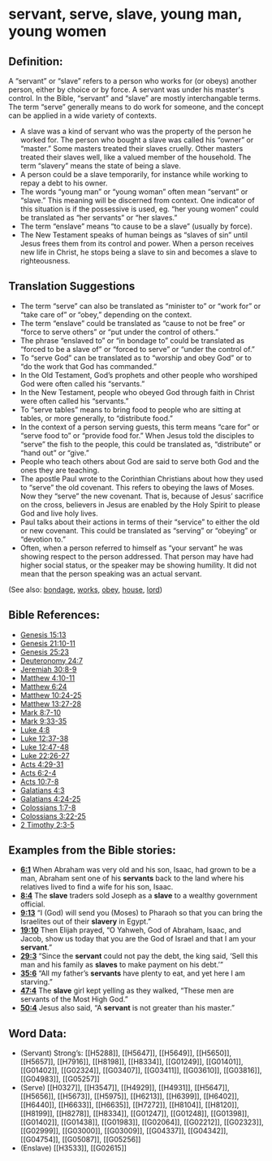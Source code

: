# servant, serve, slave, young man, young women

## Definition:

A “servant” or “slave” refers to a person who works for (or obeys) another person, either by choice or by force. A servant was under his master's control. In the Bible, “servant” and “slave” are mostly interchangable terms.
The term “serve” generally means to do work for someone, and the concept can be applied in a wide variety of contexts.

* A slave was a kind of servant who was the property of the person he worked for. The person who bought a slave was called his “owner” or “master.” Some masters treated their slaves cruelly. Other masters treated their slaves well, like a valued member of the household. The term “slavery” means the state of being a slave.
* A person could be a slave temporarily, for instance while working to repay a debt to his owner.
* The words “young man” or “young woman” often mean “servant” or “slave.” This meaning will be discerned from context. One indicator of this situation is if the possessive is used, eg. “her young women” could be translated as “her servants” or “her slaves.”
* The term “enslave” means “to cause to be a slave” (usually by force).
* The New Testament speaks of human beings as “slaves of sin” until Jesus frees them from its control and power. When a person receives new life in Christ, he stops being a slave to sin and becomes a slave to righteousness.

## Translation Suggestions

* The term “serve” can also be translated as “minister to” or “work for” or “take care of” or “obey,” depending on the context.
* The term “enslave” could be translated as “cause to not be free” or “force to serve others” or “put under the control of others.”
* The phrase “enslaved to” or “in bondage to” could be translated as “forced to be a slave of” or “forced to serve” or “under the control of.”
* To “serve God” can be translated as to “worship and obey God” or to “do the work that God has commanded.”
* In the Old Testament, God’s prophets and other people who worshiped God were often called his “servants.”
* In the New Testament, people who obeyed God through faith in Christ were often called his “servants.”
* To “serve tables” means to bring food to people who are sitting at tables, or more generally, to “distribute food.”
* In the context of a person serving guests, this term means “care for” or “serve food to” or “provide food for.” When Jesus told the disciples to “serve” the fish to the people, this could be translated as, “distribute” or “hand out” or “give.”
* People who teach others about God are said to serve both God and the ones they are teaching.
* The apostle Paul wrote to the Corinthian Christians about how they used to “serve” the old covenant. This refers to obeying the laws of Moses. Now they “serve” the new covenant. That is, because of Jesus’ sacrifice on the cross, believers in Jesus are enabled by the Holy Spirit to please God and live holy lives.
* Paul talks about their actions in terms of their “service” to either the old or new covenant. This could be translated as “serving” or “obeying” or “devotion to.”
* Often, when a person referred to himself as “your servant” he was showing respect to the person addressed. That person may have had higher social status, or the speaker may be showing humility. It did not mean that the person speaking was an actual servant.

(See also: [bondage](../kt/bond.md), [works](../kt/works.md), [obey](../other/obey.md), [house](../other/house.md), [lord](../kt/lord.md))

## Bible References:

* [Genesis 15:13](rc://en/tn/help/gen/15/13)
* [Genesis 21:10-11](rc://en/tn/help/gen/21/10)
* [Genesis 25:23](rc://en/tn/help/gen/25/23)
* [Deuteronomy 24:7](rc://en/tn/help/deu/24/7)
* [Jeremiah 30:8-9](rc://en/tn/help/jer/30/08)
* [Matthew 4:10-11](rc://en/tn/help/mat/04/10)
* [Matthew 6:24](rc://en/tn/help/mat/06/24)
* [Matthew 10:24-25](rc://en/tn/help/mat/10/24)
* [Matthew 13:27-28](rc://en/tn/help/mat/13/27)
* [Mark 8:7-10](rc://en/tn/help/mrk/08/07)
* [Mark 9:33-35](rc://en/tn/help/mrk/09/33)
* [Luke 4:8](rc://en/tn/help/luk/04/08)
* [Luke 12:37-38](rc://en/tn/help/luk/12/37)
* [Luke 12:47-48](rc://en/tn/help/luk/12/47)
* [Luke 22:26-27](rc://en/tn/help/luk/22/26)
* [Acts 4:29-31](rc://en/tn/help/act/04/29)
* [Acts 6:2-4](rc://en/tn/help/act/06/02)
* [Acts 10:7-8](rc://en/tn/help/act/10/07)
* [Galatians 4:3](rc://en/tn/help/gal/04/03)
* [Galatians 4:24-25](rc://en/tn/help/gal/04/24)
* [Colossians 1:7-8](rc://en/tn/help/col/01/07)
* [Colossians 3:22-25](rc://en/tn/help/col/03/22)
* [2 Timothy 2:3-5](rc://en/tn/help/2ti/02/03)

## Examples from the Bible stories:

* __[6:1](rc://en/tn/help/obs/06/01)__ When Abraham was very old and his son, Isaac, had grown to be a man, Abraham sent one of his __servants__ back to the land where his relatives lived to find a wife for his son, Isaac.
* __[8:4](rc://en/tn/help/obs/08/04)__ The __slave__ traders sold Joseph as a __slave__ to a wealthy government official.
* __[9:13](rc://en/tn/help/obs/09/13)__ “I (God) will send you (Moses) to Pharaoh so that you can bring the Israelites out of their __slavery__ in Egypt.”
* __[19:10](rc://en/tn/help/obs/19/10)__ Then Elijah prayed, “O Yahweh, God of Abraham, Isaac, and Jacob, show us today that you are the God of Israel and that I am your __servant__.”
* __[29:3](rc://en/tn/help/obs/29/03)__ “Since the __servant__ could not pay the debt, the king said, ‘Sell this man and his family as __slaves__ to make payment on his debt.’”
* __[35:6](rc://en/tn/help/obs/35/06)__ “All my father’s __servants__ have plenty to eat, and yet here I am starving.”
* __[47:4](rc://en/tn/help/obs/47/04)__ The __slave__ girl kept yelling as they walked, “These men are servants of the Most High God.”
* __[50:4](rc://en/tn/help/obs/50/04)__ Jesus also said, “A __servant__ is not greater than his master.”

## Word Data:

* (Servant) Strong’s: [[H5288]], [[H5647]], [[H5649]], [[H5650]], [[H5657]], [[H7916]], [[H8198]], [[H8334]], [[G01249]], [[G01401]], [[G01402]], [[G02324]], [[G03407]], [[G03411]], [[G03610]], [[G03816]], [[G04983]], [[G05257]]
* (Serve) [[H0327]], [[H3547]], [[H4929]], [[H4931]], [[H5647]], [[H5656]], [[H5673]], [[H5975]], [[H6213]], [[H6399]], [[H6402]], [[H6440]], [[H6633]], [[H6635]], [[H7272]], [[H8104]], [[H8120]], [[H8199]], [[H8278]], [[H8334]], [[G01247]], [[G01248]], [[G01398]], [[G01402]], [[G01438]], [[G01983]], [[G02064]], [[G02212]], [[G02323]], [[G02999]], [[G03000]], [[G03009]], [[G04337]], [[G04342]], [[G04754]], [[G05087]], [[G05256]]
* (Enslave) [[H3533]], [[G02615]]
